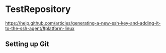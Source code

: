 # TestRepository
https://help.github.com/articles/generating-a-new-ssh-key-and-adding-it-to-the-ssh-agent/#platform-linux

## Setting up Git
  
